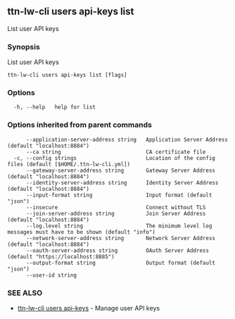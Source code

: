 ## ttn-lw-cli users api-keys list

List user API keys

### Synopsis

List user API keys

```
ttn-lw-cli users api-keys list [flags]
```

### Options

```
  -h, --help   help for list
```

### Options inherited from parent commands

```
      --application-server-address string   Application Server Address (default "localhost:8884")
      --ca string                           CA certificate file
  -c, --config strings                      Location of the config files (default [$HOME/.ttn-lw-cli.yml])
      --gateway-server-address string       Gateway Server Address (default "localhost:8884")
      --identity-server-address string      Identity Server Address (default "localhost:8884")
      --input-format string                 Input format (default "json")
      --insecure                            Connect without TLS
      --join-server-address string          Join Server Address (default "localhost:8884")
      --log.level string                    The minimum level log messages must have to be shown (default "info")
      --network-server-address string       Network Server Address (default "localhost:8884")
      --oauth-server-address string         OAuth Server Address (default "https://localhost:8885")
      --output-format string                Output format (default "json")
      --user-id string                      
```

### SEE ALSO

* [ttn-lw-cli users api-keys](ttn-lw-cli_users_api-keys.md)	 - Manage user API keys

